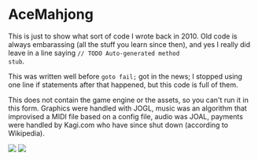 # AceMahjong

This is just to show what sort of code I wrote back in 2010. Old code is always embarassing (all the stuff you learn since then), and yes I really did leave in a line saying <code>// TODO Auto-generated method stub</code>.

This was written well before <code>goto fail;</code> got in the news; I stopped using one line if statements after that happened, but this code is full of them.

This does not contain the game engine or the assets, so you can't run it in this form. Graphics were handled with JOGL, music was an algorithm that improvised a MIDI file based on a config file, audio was JOAL, payments were handled by Kagi.com who have since shut down (according to Wikipedia).

<img src="http://kitsunesoftware.com/AceMahjongSolitaire/screenshot_1_sm.jpg" /> <img src="http://kitsunesoftware.com/AceMahjongSolitaire/screenshot_2_sm.jpg" />
